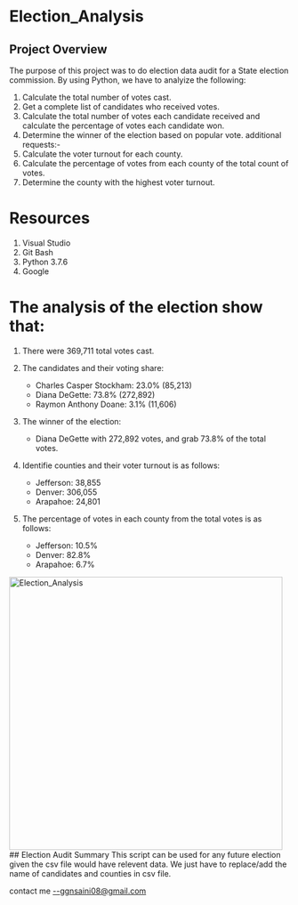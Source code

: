# Election_Analysis
## Project Overview
The purpose of this project was to do election data audit for a State  election commission. By using Python, we have to analyize the following: 
1. Calculate the total number of votes cast.
2. Get a complete list of candidates who received votes.
3. Calculate the total number of votes each candidate received and calculate the percentage of votes each candidate won.
4. Determine the winner of the election based on popular vote.
additional requests:-
5. Calculate the voter turnout for each county.
6. Calculate the percentage of votes from each county of the total count of votes.
7. Determine the county with the highest voter turnout. 

# Resources
1. Visual Studio
2. Git Bash
3. Python 3.7.6
4. Google




# The analysis of the election show that:
1. There were 369,711 total votes cast.

2. The candidates  and their voting share:
	- Charles Casper Stockham: 23.0% (85,213)
	- Diana DeGette: 73.8% (272,892)
	- Raymon Anthony Doane: 3.1% (11,606)
3. The winner of the election:
	- Diana DeGette with 272,892 votes, and grab 73.8% of the total votes. 
4. Identifie counties and their voter turnout is as follows: 
	- Jefferson: 38,855
	- Denver: 306,055
	- Arapahoe: 24,801
5. The percentage of votes in each county from the total votes is as follows: 
	  - Jefferson: 10.5% 
	  - Denver: 82.8% 
	  - Arapahoe: 6.7% 
<img width="491" alt="Election_Analysis" src="https://user-images.githubusercontent.com/81769662/170645192-620fed6b-2f72-4569-81f8-e421f48be1bb.png">
## Election Audit Summary
This script can be used for any future election given the csv file would have relevent data. We just have to replace/add the name of candidates and counties in  csv file. 


contact me --ggnsaini08@gmail.com
